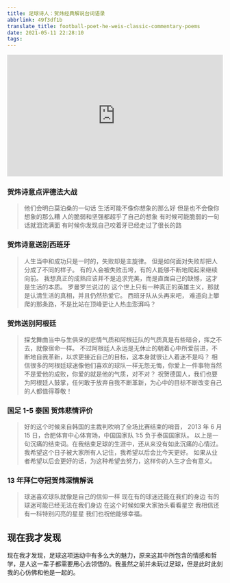 ```yaml
---
title: 足球诗人：贺炜经典解说台词语录
abbrlink: 49f3df1b
translate_title: football-poet-he-weis-classic-commentary-poems
date: 2021-05-11 22:28:10
tags:
---
```

<div style="width:100%;height:0px;position:relative;padding-bottom:56.327%;"><iframe src="https://streamja.com/embed/P3vll" frameborder="0" width="100%" height="100%" allowfullscreen style="width:100%;height:100%;position:absolute;"></iframe></div>

### 贺炜诗意点评德法大战

> 他们会明白莫泊桑的一句话
> 生活可能不像你想象的那么好
> 但是也不会像你想象的那么糟
> 人的脆弱和坚强都超乎了自己的想象
> 有时候可能脆弱的一句话就泪流满面
> 有时候你发现自己咬着牙已经走过了很长的路

<!-- more -->

### 贺炜诗意送别西班牙

> 人生当中和成功只是一时的，失败却是主旋律。
> 但是如何面对失败却把人分成了不同的样子。
> 有的人会被失败击垮，有的人能够不断地爬起来继续向前。
> 我想真正的成熟应该并不是追求完美，而是直面自己的缺憾，这才是生活的本质。
> 罗曼罗兰说过的
> 这个世上只有一种真正的英雄主义，那就是认清生活的真相，并且仍然热爱它。
> 西班牙队从头再来吧，
> 难道向上攀爬的那条路，不是比站在顶峰更让人热血澎湃吗？

### 贺炜送别阿根廷

> 探戈舞曲当中与生俱来的悲情气质和阿根廷队的气质真是有些暗合，挥之不去，就像宿命一样。
> 不过阿根廷人永远是无休止的朝着心中所爱前进，不断地自我革新，以求更接近自己的目标，这本身就很让人着迷不是吗？
> 相信很多的阿根廷球迷像他们喜欢的球队一样无怨无悔，你爱上一件事物当然不是爱他的成败，你爱的就是他的气质，对不对？
> 祝贺德国人，我们也要为阿根廷人鼓掌，任何敢于放弃自我不断革新，为心中的目标不断改变自己的人都值得尊敬！

### 国足 1-5 泰国 贺炜悲情评价

> 好的这个时候来自韩国的主裁判吹响了全场比赛结束的哨音，
> 2013 年 6 月 15 日，合肥体育中心体育场，中国国家队 1:5 负于泰国国家队。
> 以上是一句沉痛的结束词。在我结束足球的生涯中，还从来没有如此沉痛的心情过。
> 我希望这个日子被大家所有人记住，我希望以后会比今天更好。
> 如果从业者希望以后会更好的话，为这种希望去努力，这样你的人生才会有意义。

### 13 年拜仁夺冠贺炜深情解说
> 球迷喜欢球队就像是自己的信仰一样
> 现在有的球迷还能在我们的身边
> 有的球迷可能已经无法在我们身边
> 在这个时候如果大家抬头看看星空
> 我相信还有一科特别闪亮的星星
> 我们也祝他能够幸福。

## 现在我才发现
现在我才发现，足球这项运动中有多么大的魅力，原来这其中所包含的情感和哲学，是人这一辈子都需要用心去领悟的。我虽然之前并未玩过足球，但是此时此刻我的心仿佛和他是一起的。
